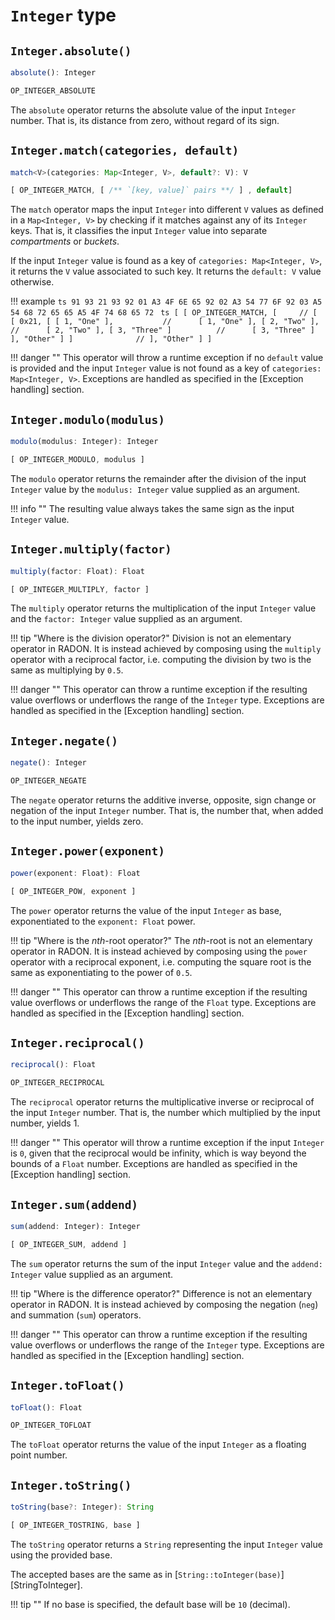 # `Integer` type

## `Integer.absolute()`
```ts
absolute(): Integer
```
```ts
OP_INTEGER_ABSOLUTE
```
The `absolute` operator returns the absolute value of the input
`Integer` number. That is, its distance from zero, without regard of its
sign.

## `Integer.match(categories, default)`
```ts
match<V>(categories: Map<Integer, V>, default?: V): V
```
```ts
[ OP_INTEGER_MATCH, [ /** `[key, value]` pairs **/ ] , default]
```
The `match` operator maps the input `Integer` into different `V` values
as defined in a `Map<Integer, V>` by checking if it matches against any
of its `Integer` keys. That is, it classifies the input `Integer` value
into separate *compartments* or *buckets*.

If the input `Integer` value is found as a key of `categories:
Map<Integer, V>`, it returns the `V` value associated to such key. It
returns the `default: V` value otherwise.

!!! example
    ```ts
    91 93 21 93 92 01 A3 4F 6E 65 92 02 A3 54 77 6F 92 03 A5 54 68 72 65 65 A5 4F 74 68 65 72
    ```
    ```ts
    [ [ OP_INTEGER_MATCH, [     // [ [ 0x21, [
        [ 1, "One" ],           //      [ 1, "One" ],
        [ 2, "Two" ],           //      [ 2, "Two" ],
        [ 3, "Three" ]          //      [ 3, "Three" ]
    ], "Other" ] ]              // ], "Other" ] ] 
    ```

!!! danger ""
    This operator will throw a runtime exception if no `default` value 
    is provided and the input `Integer` value is not found as a key of 
    `categories: Map<Integer, V>`. Exceptions are handled as specified 
    in the [Exception handling] section. 

## `Integer.modulo(modulus)`
```ts
modulo(modulus: Integer): Integer
```
```ts
[ OP_INTEGER_MODULO, modulus ]
```
The `modulo` operator returns the remainder after the division of the
input `Integer` value by the `modulus: Integer` value supplied as an
argument.

!!! info ""
    The resulting value always takes the same sign as the input 
    `Integer` value.

## `Integer.multiply(factor)`
```ts
multiply(factor: Float): Float
```
```ts
[ OP_INTEGER_MULTIPLY, factor ]
```
The `multiply` operator returns the multiplication of the input 
`Integer` value and the `factor: Integer` value supplied as an argument.

!!! tip "Where is the division operator?"
    Division is not an elementary operator in RADON.
    It is instead achieved by composing using the `multiply` operator 
    with a reciprocal factor, i.e. computing the division by two is the
    same as multiplying by `0.5`.
    
!!! danger ""
    This operator can throw a runtime exception if the resulting value 
    overflows or underflows the range of the `Integer` type. Exceptions 
    are handled as specified in the [Exception handling] section. 

## `Integer.negate()`
```ts
negate(): Integer
```
```ts
OP_INTEGER_NEGATE
```
The `negate` operator returns the additive inverse, opposite, sign 
change or negation of the input `Integer` number. That is, the number 
that, when added to the input number, yields zero.

## `Integer.power(exponent)`
```ts
power(exponent: Float): Float
```
```ts
[ OP_INTEGER_POW, exponent ]
```
The `power` operator returns the value of the input `Integer` as base, 
exponentiated to the `exponent: Float` power.

!!! tip "Where is the *nth*-root operator?"
    The *nth*-root is not an elementary operator in RADON.
    It is instead achieved by composing using the `power` operator with 
    a reciprocal exponent, i.e. computing the square root is the same as 
    exponentiating to the power of `0.5`.

!!! danger ""
    This operator can throw a runtime exception if the resulting value 
    overflows or underflows the range of the `Float` type. Exceptions 
    are handled as specified in the [Exception handling] section.

## `Integer.reciprocal()`
```ts
reciprocal(): Float
```
```ts
OP_INTEGER_RECIPROCAL
```
The `reciprocal` operator returns the multiplicative inverse or
reciprocal of the input `Integer` number. That is, the number which
multiplied by the input number, yields 1.

!!! danger ""
    This operator will throw a runtime exception if the input `Integer` 
    is `0`, given that the reciprocal would be infinity, which is way 
    beyond the bounds of a `Float` number. Exceptions are handled as 
    specified in the [Exception handling] section. 

## `Integer.sum(addend)`
```ts
sum(addend: Integer): Integer
```
```ts
[ OP_INTEGER_SUM, addend ]
```
The `sum` operator returns the sum of the input `Integer` value and the
`addend: Integer` value supplied as an argument.

!!! tip "Where is the difference operator?"
    Difference is not an elementary operator in RADON.
    It is instead achieved by composing the negation (`neg`) and 
    summation (`sum`) operators.

!!! danger ""
    This operator can throw a runtime exception if the resulting value 
    overflows or underflows the range of the `Integer` type. Exceptions 
    are handled as specified in the [Exception handling] section.

## `Integer.toFloat()`
```ts
toFloat(): Float
```
```ts
OP_INTEGER_TOFLOAT
```
The `toFloat` operator returns the value of the input `Integer` as a
floating point number.

## `Integer.toString()`
```ts
toString(base?: Integer): String
```
```ts
[ OP_INTEGER_TOSTRING, base ]
```
The `toString` operator returns a `String` representing the input
`Integer` value using the provided base.

The accepted bases are the same as in
[`String::toInteger(base)`][StringToInteger].

!!! tip ""
    If no base is specified, the default base will be `10` (decimal).
